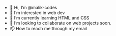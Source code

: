 - 👋 Hi, I’m @malik-codes
- 👀 I’m interested in web dev
- 🌱 I’m currently learning HTML and CSS
- 💞️ I’m looking to collaborate on web projects soon.
- 📫 How to reach me through my email

<!---
malik-codes/malik-codes is a ✨ special ✨ repository because its `README.md` (this file) appears on your GitHub profile.
You can click the Preview link to take a look at your changes.
--->
